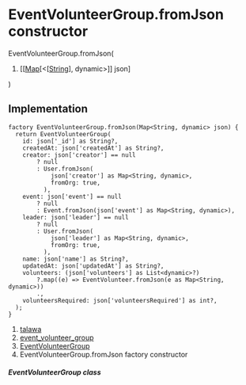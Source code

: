 
<div>

# EventVolunteerGroup.fromJson constructor

</div>


EventVolunteerGroup.fromJson(

1.  [[[Map](https://api.flutter.dev/flutter/dart-core/Map-class.md)[\<[[String](https://api.flutter.dev/flutter/dart-core/String-class.html)],
    dynamic\>]]
    json]

)



## Implementation

``` language-dart
factory EventVolunteerGroup.fromJson(Map<String, dynamic> json) {
  return EventVolunteerGroup(
    id: json['_id'] as String?,
    createdAt: json['createdAt'] as String?,
    creator: json['creator'] == null
        ? null
        : User.fromJson(
            json['creator'] as Map<String, dynamic>,
            fromOrg: true,
          ),
    event: json['event'] == null
        ? null
        : Event.fromJson(json['event'] as Map<String, dynamic>),
    leader: json['leader'] == null
        ? null
        : User.fromJson(
            json['leader'] as Map<String, dynamic>,
            fromOrg: true,
          ),
    name: json['name'] as String?,
    updatedAt: json['updatedAt'] as String?,
    volunteers: (json['volunteers'] as List<dynamic>?)
        ?.map((e) => EventVolunteer.fromJson(e as Map<String, dynamic>))
        .,
    volunteersRequired: json['volunteersRequired'] as int?,
  );
}
```







1.  [talawa](../../index.md)
2.  [event_volunteer_group](../../models_events_event_volunteer_group/)
3.  [EventVolunteerGroup](../../models_events_event_volunteer_group/EventVolunteerGroup-class.md)
4.  EventVolunteerGroup.fromJson factory constructor

##### EventVolunteerGroup class








